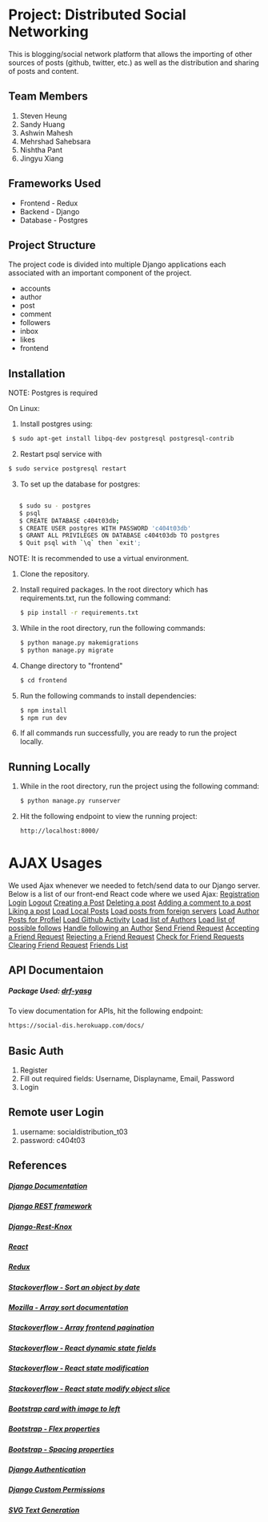 # Project: Distributed Social Networking

This is blogging/social network platform that allows the importing of other sources of posts (github, twitter, etc.) as well as the distribution and sharing of posts and content.

## Team Members

1. Steven Heung
2. Sandy Huang
3. Ashwin Mahesh
4. Mehrshad Sahebsara
5. Nishtha Pant
6. Jingyu Xiang

## Frameworks Used

- Frontend - Redux
- Backend - Django
- Database - Postgres

## Project Structure

The project code is divided into multiple Django applications each associated with an important component of the project.

- accounts
- author
- post
- comment
- followers
- inbox
- likes
- frontend

## Installation

NOTE: Postgres is required

On Linux:

1. Install postgres using:

```bash
 $ sudo apt-get install libpq-dev postgresql postgresql-contrib

```

2. Restart psql service with

```bash
$ sudo service postgresql restart
```

3. To set up the database for postgres:

```bash

   $ sudo su - postgres
   $ psql
   $ CREATE DATABASE c404t03db;
   $ CREATE USER postgres WITH PASSWORD 'c404t03db'
   $ GRANT ALL PRIVILEGES ON DATABASE c404t03db TO postgres
   $ Quit psql with `\q` then `exit';

```

NOTE: It is recommended to use a virtual environment.

1. Clone the repository.
2. Install required packages.
   In the root directory which has requirements.txt, run the following command:
   ```bash
   $ pip install -r requirements.txt
   ```
3. While in the root directory, run the following commands:

   ```bash
   $ python manage.py makemigrations
   $ python manage.py migrate
   ```

4. Change directory to "frontend"

   ```bash
   $ cd frontend
   ```

5. Run the following commands to install dependencies:

   ```bash
   $ npm install
   $ npm run dev
   ```

6. If all commands run successfully, you are ready to run the project locally.

## Running Locally

1. While in the root directory, run the project using the following command:
   ```bash
   $ python manage.py runserver
   ```
2. Hit the following endpoint to view the running project:
   ```bash
   http://localhost:8000/
   ```

# AJAX Usages

We used Ajax whenever we needed to fetch/send data to our Django server.
Below is a list of our front-end React code where we used Ajax:
[Registration](https://github.com/CMPUT404-stev-sand-pant-ashw-mehr/CMPUT404-stev-sand-pant-ashw-mehr-repo/blob/ed5cc623ab9eda552b61e523d3a062f50863ac81/frontend/src/actions/auth.js#L97)
[Login](https://github.com/CMPUT404-stev-sand-pant-ashw-mehr/CMPUT404-stev-sand-pant-ashw-mehr-repo/blob/ed5cc623ab9eda552b61e523d3a062f50863ac81/frontend/src/actions/auth.js#L60)
[Logout](https://github.com/CMPUT404-stev-sand-pant-ashw-mehr/CMPUT404-stev-sand-pant-ashw-mehr-repo/blob/ed5cc623ab9eda552b61e523d3a062f50863ac81/frontend/src/actions/auth.js#L136)
[Creating a Post](https://github.com/CMPUT404-stev-sand-pant-ashw-mehr/CMPUT404-stev-sand-pant-ashw-mehr-repo/blob/ed5cc623ab9eda552b61e523d3a062f50863ac81/frontend/src/actions/posts.js#L192)
[Deleting a post](https://github.com/CMPUT404-stev-sand-pant-ashw-mehr/CMPUT404-stev-sand-pant-ashw-mehr-repo/blob/ed5cc623ab9eda552b61e523d3a062f50863ac81/frontend/src/actions/posts.js#L132)
[Adding a comment to a post](https://github.com/CMPUT404-stev-sand-pant-ashw-mehr/CMPUT404-stev-sand-pant-ashw-mehr-repo/blob/ed5cc623ab9eda552b61e523d3a062f50863ac81/frontend/src/actions/posts.js#L221)
[Liking a post](https://github.com/CMPUT404-stev-sand-pant-ashw-mehr/CMPUT404-stev-sand-pant-ashw-mehr-repo/blob/ed5cc623ab9eda552b61e523d3a062f50863ac81/frontend/src/actions/posts.js#L255)
[Load Local Posts](https://github.com/CMPUT404-stev-sand-pant-ashw-mehr/CMPUT404-stev-sand-pant-ashw-mehr-repo/blob/ed5cc623ab9eda552b61e523d3a062f50863ac81/frontend/src/actions/posts.js#L21)
[Load posts from foreign servers](https://github.com/CMPUT404-stev-sand-pant-ashw-mehr/CMPUT404-stev-sand-pant-ashw-mehr-repo/blob/ed5cc623ab9eda552b61e523d3a062f50863ac81/frontend/src/actions/posts.js#L69)
[Load Author Posts for Profiel](https://github.com/CMPUT404-stev-sand-pant-ashw-mehr/CMPUT404-stev-sand-pant-ashw-mehr-repo/blob/ed5cc623ab9eda552b61e523d3a062f50863ac81/frontend/src/actions/posts.js#L45)
[Load Github Activity](https://github.com/CMPUT404-stev-sand-pant-ashw-mehr/CMPUT404-stev-sand-pant-ashw-mehr-repo/blob/999fd5dccb5f130615ff59cb30e19d3a20dcdf9e/frontend/src/components/pages/GitHub.js#L19)
[Load list of Authors](https://github.com/CMPUT404-stev-sand-pant-ashw-mehr/CMPUT404-stev-sand-pant-ashw-mehr-repo/blob/999fd5dccb5f130615ff59cb30e19d3a20dcdf9e/frontend/src/components/pages/AuthorSearch.js#L34)
[Load list of possible follows](https://github.com/CMPUT404-stev-sand-pant-ashw-mehr/CMPUT404-stev-sand-pant-ashw-mehr-repo/blob/999fd5dccb5f130615ff59cb30e19d3a20dcdf9e/frontend/src/components/pages/AuthorSearch.js#L72)
[Handle following an Author](https://github.com/CMPUT404-stev-sand-pant-ashw-mehr/CMPUT404-stev-sand-pant-ashw-mehr-repo/blob/999fd5dccb5f130615ff59cb30e19d3a20dcdf9e/frontend/src/components/pages/AuthorSearch.js#L90)
[Send Friend Request](https://github.com/CMPUT404-stev-sand-pant-ashw-mehr/CMPUT404-stev-sand-pant-ashw-mehr-repo/blob/999fd5dccb5f130615ff59cb30e19d3a20dcdf9e/frontend/src/components/pages/Inbox.js#L86)
[Accepting a Friend Request](https://github.com/CMPUT404-stev-sand-pant-ashw-mehr/CMPUT404-stev-sand-pant-ashw-mehr-repo/blob/25547598ee98a3546eaca3c2d50fe3c56ed2352b/frontend/src/components/pages/Inbox.js#L137)
[Rejecting a Friend Request](https://github.com/CMPUT404-stev-sand-pant-ashw-mehr/CMPUT404-stev-sand-pant-ashw-mehr-repo/blob/25547598ee98a3546eaca3c2d50fe3c56ed2352b/frontend/src/components/pages/Inbox.js#L163)
[Check for Friend Requests](https://github.com/CMPUT404-stev-sand-pant-ashw-mehr/CMPUT404-stev-sand-pant-ashw-mehr-repo/blob/999fd5dccb5f130615ff59cb30e19d3a20dcdf9e/frontend/src/components/pages/Inbox.js#L40)
[Clearing Friend Request](https://github.com/CMPUT404-stev-sand-pant-ashw-mehr/CMPUT404-stev-sand-pant-ashw-mehr-repo/blob/25547598ee98a3546eaca3c2d50fe3c56ed2352b/frontend/src/components/pages/Inbox.js#L172)
[Friends List](https://github.com/CMPUT404-stev-sand-pant-ashw-mehr/CMPUT404-stev-sand-pant-ashw-mehr-repo/blob/999fd5dccb5f130615ff59cb30e19d3a20dcdf9e/frontend/src/components/pages/Inbox.js#L29)

## API Documentaion

##### Package Used: [drf-yasg ](https://drf-yasg.readthedocs.io/en/stable/)

To view documentation for APIs, hit the following endpoint:

```bash
https://social-dis.herokuapp.com/docs/
```

## Basic Auth

1. Register
2. Fill out required fields: Username, Displayname, Email, Password
3. Login

## Remote user Login

1. username: socialdistribution_t03
2. password: c404t03

## References

##### [Django Documentation](https://docs.djangoproject.com/en/3.2/)

##### [Django REST framework](https://www.django-rest-framework.org/api-guide/serializers/)

##### [Django-Rest-Knox](https://james1345.github.io/django-rest-knox/)

##### [React](https://reactjs.org/docs/getting-started.html)

##### [Redux](https://redux.js.org/introduction/getting-started)

##### [Stackoverflow - Sort an object by date](https://stackoverflow.com/questions/10123953/how-to-sort-an-object-array-by-date-property)

##### [Mozilla - Array sort documentation](https://developer.mozilla.org/en-US/docs/Web/JavaScript/Reference/Global_Objects/Array/sort)

##### [Stackoverflow - Array frontend pagination](https://stackoverflow.com/questions/48405643/reactjs-how-to-always-show-only-certain-number-of-array-items)

##### [Stackoverflow - React dynamic state fields](https://stackoverflow.com/questions/53349628/how-to-make-dynamic-state-for-multiple-fields-in-react)

##### [Stackoverflow - React state modification](https://stackoverflow.com/questions/26253351/correct-modification-of-state-arrays-in-react-js)

##### [Stackoverflow - React state modify object slice](https://stackoverflow.com/questions/29537299/react-how-to-update-state-item1-in-state-using-setstate)

##### [Bootstrap card with image to left](https://tarkhov.github.io/postboot/card/image-left/)

##### [Bootstrap - Flex properties](https://getbootstrap.com/docs/5.0/utilities/flex/)

##### [Bootstrap - Spacing properties](https://getbootstrap.com/docs/5.0/utilities/spacing/)

##### [Django Authentication](https://docs.djangoproject.com/en/3.2/topics/auth/)

##### [Django Custom Permissions](https://docs.djangoproject.com/en/3.2/topics/auth/customizing/)

##### [SVG Text Generation](https://maketext.io/)
